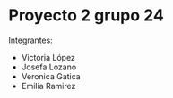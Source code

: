 # Proyecto 2 grupo 24


Integrantes: 
- Victoria López
- Josefa Lozano
- Veronica Gatica
- Emilia Ramirez
